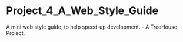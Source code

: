 # Project_4_A_Web_Style_Guide
A mini web style guide, to help speed-up development. - A TreeHouse Project.
